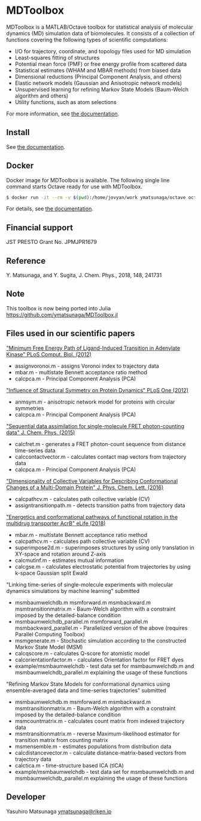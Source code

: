 # MDToolbox

MDToolbox is a MATLAB/Octave toolbox for statistical analysis of
molecular dynamics (MD) simulation data of biomolecules. It consists
of a collection of functions covering the following types of
scientific computations: 

* I/O for trajectory, coordinate, and topology files used for MD simulation
* Least-squares fitting of structures
* Potential mean force (PMF) or free energy profile from scattered data
* Statistical estimates (WHAM and MBAR methods) from biased data
* Dimensional reductions (Principal Component Analysis, and others)
* Elastic network models (Gaussian and Anisotropic network models)
* Unsupervised learning for refining Markov State Models (Baum-Welch algorithm and others)
* Utility functions, such as atom selections

For more information, see [the documentation](http://mdtoolbox.readthedocs.org/).

## Install

See [the documentation](http://mdtoolbox.readthedocs.io/en/latest/introduction.html#installation-for-matlab).

## Docker

Docker image for MDToolbox is available.
The following single line command starts Octave ready for use with MDToolbox.

```sh
$ docker run -it --rm -v $(pwd):/home/jovyan/work ymatsunaga/octave octave
```

For details, see [the documentation](http://mdtoolbox.readthedocs.io/en/latest/introduction.html#docker-image-for-mdtoolbox).

## Financial support

JST PRESTO Grant No. JPMJPR1679

## Reference

Y. Matsunaga, and Y. Sugita, J. Chem. Phys., 2018, 148, 241731

## Note

This toolbox is now being ported into Julia https://github.com/ymatsunaga/MDToolbox.jl 

## Files used in our scientific papers

["Minimum Free Energy Path of Ligand-Induced Transition in Adenylate Kinase" PLoS Comput. Biol. (2012)](https://doi.org/10.1371/journal.pcbi.1002555)
* assignvoronoi.m - assigns Voronoi index to trajectory data
* mbar.m - multistate Bennett acceptance ratio method
* calcpca.m  - Principal Component Analysis (PCA)

["Influence of Structural Symmetry on Protein Dynamics" PLoS One (2012)](https://doi.org/10.1371/journal.pone.0050011)
* anmsym.m - anisotropic network model for proteins with circular symmetries
* calcpca.m  - Principal Component Analysis (PCA)

["Sequential data assimilation for single-molecule FRET photon-counting data" J. Chem. Phys. (2015)](https://doi.org/10.1063/1.4921983)
* calcfret.m - generates a FRET photon-count sequence from distance time-series data
* calccontactvector.m - calculates contact map vectors from trajectory data
* calcpca.m  - Principal Component Analysis (PCA)

["Dimensionality of Collective Variables for Describing Conformational Changes of a Multi-Domain Protein" J. Phys. Chem. Lett. (2016)](https://doi.org/10.1021/acs.jpclett.6b00317)
* calcpathcv.m - calculates path collective variable (CV)
* assigntransitionpath.m - detects transition paths from trajectory data

["Energetics and conformational pathways of functional rotation in the multidrug transporter AcrB" eLife (2018)](https://doi.org/10.7554/eLife.31715)
* mbar.m - multistate Bennett acceptance ratio method
* calcpathcv.m - calculates path collective variable (CV)
* superimpose2d.m - superimposes structures by using only translation in XY-space and rotation around Z-axis
* calcmutinf.m - estimates mutual information
* calcgse.m - calculates electrostatic potential from trajectories by using k-space Gaussian split Ewald

"Linking time-series of single-molecule experiments with molecular dynamics simulations by machine learning" submitted
* msmbaumwelchdb.m msmforward.m msmbackward.m msmtransitionmatrix.m - Baum-Welch algorithm with a constraint imposed by the detailed-balance condition
* msmbaumwelchdb_parallel.m msmforward_parallel.m msmbackward_parallel.m - Parallelized version of the above (requires Parallel Computing Toolbox)
* msmgenerate.m - Stochastic simulation according to the constructed Markov State Model (MSM)
* calcqscore.m - calculates Q-score for atomistic model
* calcorientationfactor.m - calculates Orientation factor for FRET dyes
* example/msmbaumwelchdb - test data set for msmbaumwelchdb.m and msmbaumwelchdb_parallel.m explaining the usage of these functions

"Refining Markov State Models for conformational dynamics using ensemble-averaged data and time-series trajectories" submitted
* msmbaumwelchdb.m  msmforward.m msmbackward.m msmtransitionmatrix.m - Baum-Welch algorithm with a constraint imposed by the detailed-balance condition
* msmcountmatrix.m - calculates count matrix from indexed trajectory data
* msmtransitionmatrix.m - reverse Maximum-likelihood estimator for transition matrix from counting matrix
* msmensemble.m - estimates populations from distribution data
* calcdistancevector.m - calculate distance-matrix-based vectors from trajectory data
* calctica.m - time-structure based ICA (tICA)
* example/msmbaumwelchdb - test data set for msmbaumwelchdb.m and msmbaumwelchdb_parallel.m explaining the usage of these functions

## Developer

Yasuhiro Matsunaga ymatsunaga@riken.jp

